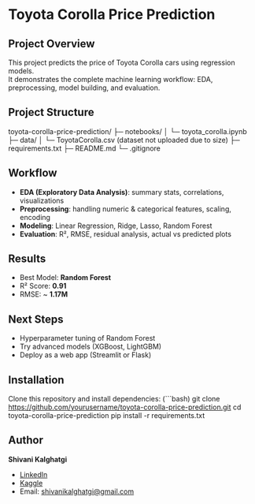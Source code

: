 # Toyota Corolla Price Prediction

## Project Overview
This project predicts the price of Toyota Corolla cars using regression models.  
It demonstrates the complete machine learning workflow: EDA, preprocessing, model building, and evaluation.

## Project Structure
toyota-corolla-price-prediction/
├─ notebooks/
│  └─ toyota_corolla.ipynb
├─ data/
│  └─ ToyotaCorolla.csv (dataset not uploaded due to size)
├─ requirements.txt
├─ README.md
└─ .gitignore

## Workflow
- **EDA (Exploratory Data Analysis)**: summary stats, correlations, visualizations  
- **Preprocessing**: handling numeric & categorical features, scaling, encoding  
- **Modeling**: Linear Regression, Ridge, Lasso, Random Forest  
- **Evaluation**: R², RMSE, residual analysis, actual vs predicted plots  

## Results
- Best Model: **Random Forest**  
- R² Score: **0.91**  
- RMSE: ~ **1.17M**  

## Next Steps
- Hyperparameter tuning of Random Forest  
- Try advanced models (XGBoost, LightGBM)  
- Deploy as a web app (Streamlit or Flask)  

## Installation
Clone this repository and install dependencies:
(```bash)
git clone https://github.com/yourusername/toyota-corolla-price-prediction.git
cd toyota-corolla-price-prediction
pip install -r requirements.txt

## Author
**Shivani Kalghatgi**  
- [LinkedIn](https://www.linkedin.com/in/shivanikalghatgi)  
- [Kaggle](https://www.kaggle.com/shivanikalghatgi)  
- Email: shivanikalghatgi@gmail.com  
